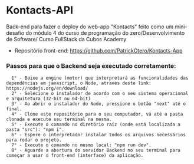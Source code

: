 # Kontacts-API
Back-end para fazer o deploy do web-app "Kontacts" feito como um mini-desafio do módulo 4 do curso de programação do zero/Desenvolvimento de Software/ Curso FullStack da Cubos Academy

- Repositório front-end: https://github.com/PatrickOtero/Kontacts-App

### Passos para que o Backend seja executado corretamente:

      1° - Baixe a engine (motor) que interpretará as funcionalidades das dependências em javascript, o Node, através deste link: https://nodejs.org/en/download/
      2° - Selecione o instalador de acordo com o seu sistema operacional e arquitetura (32-bit ou 64-bit)
      3° - Ao abrir o instalador do Node, pressione o botão "next" até o final.
      4° - Clone este repositório para o seu computador, vá até a pasta clonada e execute seu terminal na mesma.
      5° - Execute o comando no diretório raíz (onde está localizada a pasta "src"): "npm i".
      6° - Espere o interpretador instalar todos os arquivos necessários para rodar o projeto.
      7° - Execute o comando no mesmo local: "npm run dev".
      8° - Aguarde a abertura do servidor Backend no seu terminal para começar a usar o front-end (interface) da aplicação.
